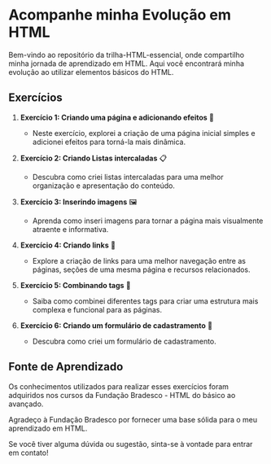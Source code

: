 # Acompanhe minha Evolução em HTML

Bem-vindo ao repositório da trilha-HTML-essencial, onde compartilho minha jornada de aprendizado em HTML. Aqui você encontrará minha evolução ao utilizar elementos básicos do HTML.

## Exercícios

1. **Exercício 1: Criando uma página e adicionando efeitos** 🌟
   - Neste exercício, explorei a criação de uma página inicial simples e adicionei efeitos para torná-la mais dinâmica.

2. **Exercício 2: Criando Listas intercaladas** 📋
   - Descubra como criei listas intercaladas para uma melhor organização e apresentação do conteúdo.

3. **Exercício 3: Inserindo imagens** 🖼️
   - Aprenda como inseri imagens para tornar a página mais visualmente atraente e informativa.

4. **Exercício 4: Criando links** 🔗
   - Explore a criação de links para uma melhor navegação entre as páginas, seções de uma mesma página e recursos relacionados.

5. **Exercício 5: Combinando tags** 🧩
   - Saiba como combinei diferentes tags para criar uma estrutura mais complexa e funcional para as páginas.

6. **Exercício 6: Criando um formulário de cadastramento** 📝
   - Descubra como criei um formulário de cadastramento.

## Fonte de Aprendizado

Os conhecimentos utilizados para realizar esses exercícios foram adquiridos nos cursos da Fundação Bradesco - HTML do básico ao avançado.

Agradeço à Fundação Bradesco por fornecer uma base sólida para o meu aprendizado em HTML.

Se você tiver alguma dúvida ou sugestão, sinta-se à vontade para entrar em contato!

